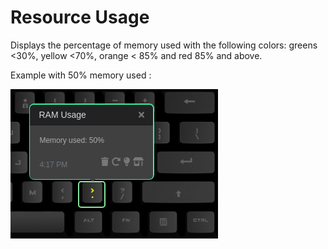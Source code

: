 # Resource Usage

Displays the percentage of memory used with the following colors: greens <30%, yellow <70%, orange < 85% and red 85% and above.

Example with 50% memory used :

![Resource Usage on a Das Keyboard Q](assets/image.png "Q Resource Usage")

